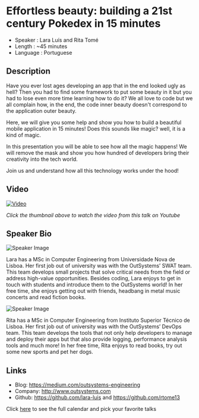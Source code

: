 Effortless beauty: building a 21st century Pokedex in 15 minutes
========================

* Speaker   : Lara Luís and Rita Tomé
* Length    : ~45 minutes
* Language  : Portuguese

Description
-----------

Have you ever lost ages developing an app that in the end looked ugly as hell?
Then you had to find some framework to put some beauty in it but you had to lose even more time learning how to do it? We all love to code but we all complain how, in the end, the code inner beauty doesn't correspond to the application outer beauty.

Here, we will give you some help and show you how to build a beautiful mobile application in 15 minutes! Does this sounds like magic? well, it is a kind of magic. 

In this presentation you will be able to see how all the magic happens! We will remove the mask and show you how hundred of developers
bring their creativity into the tech world. 

Join us and understand how all this technology works under the hood!

Video
-----

[![Video](https://img.youtube.com/vi/e1E-LmKBnNc/maxresdefault.jpg)](https://www.youtube.com/watch?v=e1E-LmKBnNc)

_Click the thumbnail above to watch the video from this talk on Youtube_

Speaker Bio
-----------

![Speaker Image](https://media.licdn.com/mpr/mpr/shrinknp_400_400/p/1/000/277/12b/0be58d9.jpg)

Lara has a MSc in Computer Engineering from Universidade Nova de Lisboa. 
Her first job out of university was with the OutSystems’ SWAT team. This team develops small projects that solve critical needs from the field or address high-value opportunities. 
Besides coding, Lara enjoys to get in touch with students and introduce them to the OutSystems world! 
In her free time, she enjoys getting out with friends, headbang in metal music concerts and read fiction books.

![Speaker Image](https://media.licdn.com/mpr/mpr/shrinknp_400_400/p/2/000/1c0/043/191d287.jpg)

Rita has a MSc in Computer Engineering from Instituto Superior Técnico de Lisboa. 
Her first job out of university was with the OutSystems’ DevOps team. This team develops the tools that not only help developers to manage and deploy their apps but that also provide logging, performance analysis tools and much more! 
In her free time, Rita enjoys to read books, try out some new sports and pet her dogs.

Links
-----

* Blog: https://medium.com/outsystems-engineering
* Company: http://www.outsystems.com
* Github: https://github.com/lara-luis and https://github.com/rtome13

Click [here][1] to see the full calendar and pick your favorite talks

[1]: https://pixels.camp/schedule/
